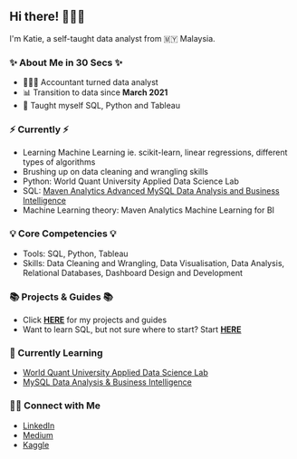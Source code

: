 ## Hi there! 🙋🏻‍♀️

I'm Katie, a self-taught data analyst from 🇲🇾 Malaysia.

### ✨ About Me in 30 Secs ✨
- 👩🏻‍💻 Accountant turned data analyst
- 📊 Transition to data since **March 2021**
- 📝 Taught myself SQL, Python and Tableau

### ⚡️ Currently ⚡️
- Learning Machine Learning ie. scikit-learn, linear regressions, different types of algorithms
- Brushing up on data cleaning and wrangling skills
- Python: World Quant University Applied Data Science Lab
- SQL: [Maven Analytics Advanced MySQL Data Analysis and Business Intelligence](https://github.com/katiehuangx/Udemy-Advanced-MySQL)
- Machine Learning theory: Maven Analytics Machine Learning for BI

### 💡 Core Competencies 💡
- Tools: SQL, Python, Tableau
- Skills: Data Cleaning and Wrangling, Data Visualisation, Data Analysis, Relational Databases, Dashboard Design and Development

### 📚 Projects & Guides 📚
- Click **[HERE](https://github.com/katiehuangx/Portfolio-Guide)** for my projects and guides
- Want to learn SQL, but not sure where to start? Start **[HERE](https://github.com/katiehuangx/Where-to-Learn-SQL)**

### 📝 Currently Learning
- [World Quant University Applied Data Science Lab](https://github.com/katiehuangx/WQU-Applied-Data-Science-Lab)
- [MySQL Data Analysis & Business Intelligence](https://github.com/katiehuangx/Udemy-MySQL-Data-Analysis-Business-Intelligence)

### 🙌🏻 Connect with Me
- [LinkedIn](https://www.linkedin.com/in/katiehuangx/)
- [Medium](https://katiehuangx.medium.com)
- [Kaggle](https://www.kaggle.com/katiehuangx)
